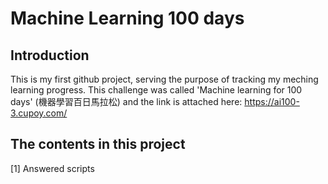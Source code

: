 # Machine Learning 100 days

## Introduction

This is my first github project, serving the purpose of tracking my meching learning progress.
This challenge was called 'Machine learning for 100 days' (機器學習百日馬拉松) and the link is attached here:
https://ai100-3.cupoy.com/

## The contents in this project

[1] Answered scripts
